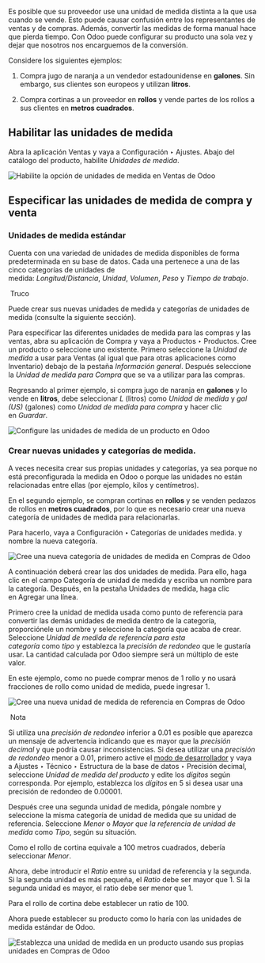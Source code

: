 Es posible que su proveedor use una unidad de medida distinta a la que usa cuando se vende. Esto puede causar confusión entre los representantes de ventas y de compras. Además, convertir las medidas de forma manual hace que pierda tiempo. Con Odoo puede configurar su producto una sola vez y dejar que nosotros nos encarguemos de la conversión.

Considere los siguientes ejemplos:

1. Compra jugo de naranja a un vendedor estadounidense en **galones**. Sin embargo, sus clientes son europeos y utilizan **litros**.
    
2. Compra cortinas a un proveedor en **rollos** y vende partes de los rollos a sus clientes en **metros cuadrados**.
    

## Habilitar las unidades de medida[](https://www.odoo.com/documentation/17.0/es/applications/inventory_and_mrp/purchase/products/uom.html#enable-units-of-measure "Enlazar permanentemente con este título")

Abra la aplicación Ventas y vaya a Configuración ‣ Ajustes. Abajo del catálogo del producto, habilite _Unidades de medida_.

![Habilite la opción de unidades de medida en Ventas de Odoo](https://www.odoo.com/documentation/17.0/es/_images/uom-enable-option.png)

## Especificar las unidades de medida de compra y venta[](https://www.odoo.com/documentation/17.0/es/applications/inventory_and_mrp/purchase/products/uom.html#specify-sales-and-purchase-units-of-measure "Enlazar permanentemente con este título")

### Unidades de medida estándar[](https://www.odoo.com/documentation/17.0/es/applications/inventory_and_mrp/purchase/products/uom.html#standard-units-of-measure "Enlazar permanentemente con este título")

Cuenta con una variedad de unidades de medida disponibles de forma predeterminada en su base de datos. Cada una pertenece a una de las cinco categorías de unidades de medida: _Longitud/Distancia_, _Unidad_, _Volumen_, _Peso_ y _Tiempo de trabajo_.

 Truco

Puede crear sus nuevas unidades de medida y categorías de unidades de medida (consulte la siguiente sección).

Para especificar las diferentes unidades de medida para las compras y las ventas, abra su aplicación de Compra y vaya a Productos ‣ Productos. Cree un producto o seleccione uno existente. Primero seleccione la _Unidad de medida_ a usar para Ventas (al igual que para otras aplicaciones como Inventario) debajo de la pestaña _Información general_. Después seleccione la _Unidad de medida para Compra_ que se va a utilizar para las compras.

Regresando al primer ejemplo, si compra jugo de naranja en **galones** y lo vende en **litros**, debe seleccionar _L_ (litros) como _Unidad de medida_ y _gal (US)_ (galones) como _Unidad de medida para compra_ y hacer clic en _Guardar_.

![Configure las unidades de medida de un producto en Odoo](https://www.odoo.com/documentation/17.0/es/_images/uom-product-configuration.png)

### Crear nuevas unidades y categorías de medida.[](https://www.odoo.com/documentation/17.0/es/applications/inventory_and_mrp/purchase/products/uom.html#create-new-units-of-measure-and-units-of-measure-categories "Enlazar permanentemente con este título")

A veces necesita crear sus propias unidades y categorías, ya sea porque no está preconfigurada la medida en Odoo o porque las unidades no están relacionadas entre ellas (por ejemplo, kilos y centímetros).

En el segundo ejemplo, se compran cortinas en **rollos** y se venden pedazos de rollos en **metros cuadrados**, por lo que es necesario crear una nueva categoría de unidades de medida para relacionarlas.

Para hacerlo, vaya a Configuración ‣ Categorías de unidades medida. y nombre la nueva categoría.

![Cree una nueva categoría de unidades de medida en Compras de Odoo](https://www.odoo.com/documentation/17.0/es/_images/uom-new-category.png)

A continuación deberá crear las dos unidades de medida. Para ello, haga clic en el campo Categoría de unidad de medida y escriba un nombre para la categoría. Después, en la pestaña Unidades de medida, haga clic en Agregar una línea.

Primero cree la unidad de medida usada como punto de referencia para convertir las demás unidades de medida dentro de la categoría, proporciónele un nombre y seleccione la categoría que acaba de crear. Seleccione _Unidad de medida de referencia para esta categoría_ como _tipo_ y establezca la _precisión de redondeo_ que le gustaría usar. La cantidad calculada por Odoo siempre será un múltiplo de este valor.

En este ejemplo, como no puede comprar menos de 1 rollo y no usará fracciones de rollo como unidad de medida, puede ingresar 1.

![Cree una nueva unidad de medida de referencia en Compras de Odoo](https://www.odoo.com/documentation/17.0/es/_images/uom-new-reference-unit.png)

 Nota

Si utiliza una _precisión de redondeo_ inferior a 0.01 es posible que aparezca un mensaje de advertencia indicando que es mayor que la _precisión decimal_ y que podría causar inconsistencias. Si desea utilizar una _precisión de redondeo_ menor a 0.01, primero active el [modo de desarrollador](https://www.odoo.com/documentation/17.0/es/applications/general/developer_mode.html#developer-mode) y vaya a Ajustes ‣ Técnico ‣ Estructura de la base de datos ‣ Precisión decimal, seleccione _Unidad de medida del producto_ y edite los _dígitos_ según corresponda. Por ejemplo, establezca los _dígitos_ en 5 si desea usar una precisión de redondeo de 0.00001.

Después cree una segunda unidad de medida, póngale nombre y seleccione la misma categoría de unidad de medida que su unidad de referencia. Seleccione _Menor_ o _Mayor que la referencia de unidad de medida_ como _Tipo_, según su situación.

Como el rollo de cortina equivale a 100 metros cuadrados, debería seleccionar _Menor_.

Ahora, debe introducir el _Ratio_ entre su unidad de referencia y la segunda. Si la segunda unidad es más pequeña, el _Ratio_ debe ser mayor que 1. Si la segunda unidad es mayor, el ratio debe ser menor que 1.

Para el rollo de cortina debe establecer un ratio de 100.

Ahora puede establecer su producto como lo haría con las unidades de medida estándar de Odoo.

![Establezca una unidad de medida en un producto usando sus propias unidades en Compras de Odoo](https://www.odoo.com/documentation/17.0/es/_images/uom-product-configuration-new-units.png)